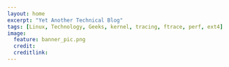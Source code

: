 ```yaml
---
layout: home
excerpt: "Yet Another Technical Blog"
tags: [Linux, Technology, Geeks, kernel, tracing, ftrace, perf, ext4]
image:
  feature: banner_pic.png
  credit: 
  creditlink:
---
```

